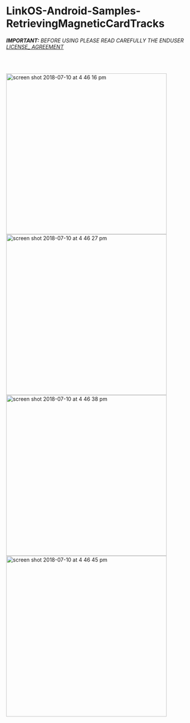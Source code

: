 # LinkOS-Android-Samples-RetrievingMagneticCardTracks
###### __IMPORTANT:__ BEFORE USING PLEASE READ CAREFULLY THE ENDUSER [LICENSE_ AGREEMENT](http://link-os.github.io/Zebra_SDK_EULA.pdf)
<br />


<p float="left">
<img width="432" height=”600” alt="screen shot 2018-07-10 at 4 46 16 pm" src="https://user-images.githubusercontent.com/41017424/42539519-eebb4fc8-8460-11e8-9752-1c23a7d9d51b.png">
<img width="432" height=”600” alt="screen shot 2018-07-10 at 4 46 27 pm" src="https://user-images.githubusercontent.com/41017424/42539523-ef8b0a24-8460-11e8-9e84-d68a54ab39be.png">
<img width="432" height=”600” alt="screen shot 2018-07-10 at 4 46 38 pm" src="https://user-images.githubusercontent.com/41017424/42539526-f0696256-8460-11e8-9337-ead8a450552c.png">
<img width="432" height=”600” alt="screen shot 2018-07-10 at 4 46 45 pm" src="https://user-images.githubusercontent.com/41017424/42539528-f14ce67a-8460-11e8-8a27-74720ba10908.png">
</p>
